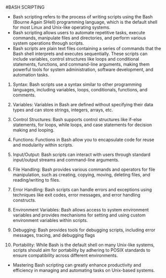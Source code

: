 #BASH SCRIPTING

* Bash scripting refers to the process of writing scripts using the Bash (Bourne Again SHell) programming language, which is the default shell for most Linux and Unix-like operating systems.
* Bash scripting allows users to automate repetitive tasks, execute commands, manipulate files and directories, and perform various system operations through scripts.
* Bash scripts are plain text files containing a series of commands that the Bash shell interprets and executes sequentially. These scripts can include variables, control structures like loops and conditional statements, functions, and command-line arguments, making them powerful tools for system administration, software development, and automation tasks.

1. Syntax: Bash scripts use a syntax similar to other programming languages, including variables, loops, conditionals, functions, and comments.

2. Variables: Variables in Bash are defined without specifying their data types and can store strings, integers, arrays, etc.

3. Control Structures: Bash supports control structures like if-else statements, for loops, while loops, and case statements for decision making and looping.

4. Functions: Functions in Bash allow you to encapsulate code for reuse and modularity within scripts.

5. Input/Output: Bash scripts can interact with users through standard input/output streams and command-line arguments.

6. File Handling: Bash provides various commands and operators for file manipulation, such as creating, copying, moving, deleting files, and reading/writing to files.

7. Error Handling: Bash scripts can handle errors and exceptions using techniques like exit codes, error messages, and error handling constructs.

8. Environment Variables: Bash allows access to system environment variables and provides mechanisms for setting and using custom environment variables within scripts.

9. Debugging: Bash provides tools for debugging scripts, including error messages, tracing, and debugging flags

10. Portability: While Bash is the default shell on many Unix-like systems, scripts should aim for portability by adhering to POSIX standards to ensure compatibility across different environments.

* Mastering Bash scripting can greatly enhance productivity and efficiency in managing and automating tasks on Unix-based systems.
